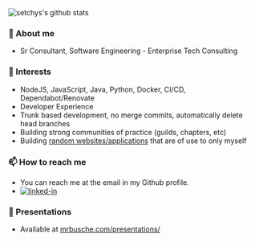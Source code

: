 <img src="https://github-readme-stats.vercel.app/api?username=mrbusche&show_icons=true&theme=algolia&count_private=true" alt="setchys's github stats">

### 📖 About me

- Sr Consultant, Software Engineering - Enterprise Tech Consulting

### 🔭 Interests

- NodeJS, JavaScript, Java, Python, Docker, CI/CD, Dependabot/Renovate
- Developer Experience
- Trunk based development, no merge commits, automatically delete head branches
- Building strong communities of practice (guilds, chapters, etc)
- Building [random websites/applications](https://mrbusche.com/projects/) that are of use to only myself

### 📫 How to reach me

- You can reach me at the email in my Github profile.
- [<img alt="linked-in" src="https://img.shields.io/badge/linkedin-%230077B5.svg?&style=for-the-badge&logo=linkedin&logoColor=white" />](https://www.linkedin.com/in/mrbusche)

### 🎤 Presentations

- Available at [mrbusche.com/presentations/](https://mrbusche.com/presentations/)
